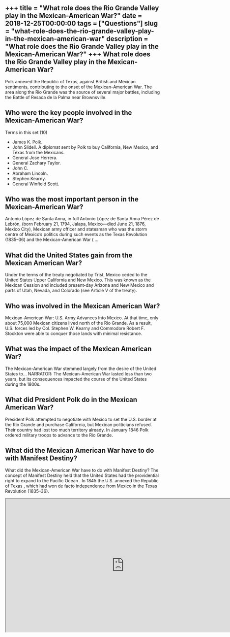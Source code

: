 +++
title = "What role does the Rio Grande Valley play in the Mexican-American War?"
date = 2018-12-25T00:00:00
tags = ["Questions"]
slug = "what-role-does-the-rio-grande-valley-play-in-the-mexican-american-war"
description = "What role does the Rio Grande Valley play in the Mexican-American War?"
+++
What role does the Rio Grande Valley play in the Mexican-American War?
----------------------------------------------------------------------

Polk annexed the Republic of Texas, against British and Mexican sentiments, contributing to the onset of the Mexican–American War. The area along the Rio Grande was the source of several major battles, including the Battle of Resaca de la Palma near Brownsville.

Who were the key people involved in the Mexican-American War?
-------------------------------------------------------------

Terms in this set (10)

- James K. Polk.
- John Slidell. A diplomat sent by Polk to buy California, New Mexico, and Texas from the Mexicans.
- General Jose Herrera.
- General Zachary Taylor.
- John C.
- Abraham Lincoln.
- Stephen Kearny.
- General Winfield Scott.

Who was the most important person in the Mexican-American War?
--------------------------------------------------------------

Antonio López de Santa Anna, in full Antonio López de Santa Anna Pérez de Lebrón, (born February 21, 1794, Jalapa, Mexico—died June 21, 1876, Mexico City), Mexican army officer and statesman who was the storm centre of Mexico’s politics during such events as the Texas Revolution (1835–36) and the Mexican-American War ( …

What did the United States gain from the Mexican American War?
--------------------------------------------------------------

Under the terms of the treaty negotiated by Trist, Mexico ceded to the United States Upper California and New Mexico. This was known as the Mexican Cession and included present-day Arizona and New Mexico and parts of Utah, Nevada, and Colorado (see Article V of the treaty).

Who was involved in the Mexican American War?
---------------------------------------------

Mexican-American War: U.S. Army Advances Into Mexico. At that time, only about 75,000 Mexican citizens lived north of the Rio Grande. As a result, U.S. forces led by Col. Stephen W. Kearny and Commodore Robert F. Stockton were able to conquer those lands with minimal resistance.

What was the impact of the Mexican American War?
------------------------------------------------

The Mexican-American War stemmed largely from the desire of the United States to… NARRATOR: The Mexican-American War lasted less than two years, but its consequences impacted the course of the United States during the 1800s.

What did President Polk do in the Mexican American War?
-------------------------------------------------------

President Polk attempted to negotiate with Mexico to set the U.S. border at the Rio Grande and purchase California, but Mexican politicians refused. Their country had lost too much territory already. In January 1846 Polk ordered military troops to advance to the Rio Grande.

What did the Mexican American War have to do with Manifest Destiny?
-------------------------------------------------------------------

What did the Mexican-American War have to do with Manifest Destiny? The concept of Manifest Destiny held that the United States had the providential right to expand to the Pacific Ocean . In 1845 the U.S. annexed the Republic of Texas , which had won de facto independence from Mexico in the Texas Revolution (1835–36).

<iframe allow="accelerometer; autoplay; clipboard-write; encrypted-media; gyroscope; picture-in-picture" allowfullscreen="" class="__youtube_prefs__  epyt-is-override  no-lazyload" data-no-lazy="1" data-origheight="433" data-origwidth="770" data-skipgform_ajax_framebjll="" height="433" id="_ytid_32582" loading="lazy" src="https://www.youtube.com/embed/E7AXuxcUleY?enablejsapi=1&autoplay=0&cc_load_policy=0&cc_lang_pref=&iv_load_policy=1&loop=0&modestbranding=0&rel=1&fs=1&playsinline=0&autohide=2&theme=dark&color=red&controls=1&" title="YouTube player" width="770"></iframe>